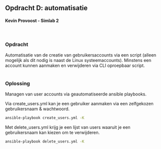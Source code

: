 ## Opdracht D: automatisatie
#### Kevin Provoost - Simlab 2
<br>


### Opdracht
Automatisatie van de creatie van gebruikersaccounts via een script (alleen mogelijk als dit nodig is naast de Linux systeemaccounts). Minstens een account kunnen aanmaken en verwijderen via CLI oproepbaar script.<br>
<br>
### Oplossing
Managen van user accounts via geautomatiseerde ansible playbooks.  

Via create_users.yml kan je een gebruiker aanmaken via een zelfgekozen gebruikersnaam & wachtwoord.
```bash
ansible-playbook create_users.yml -K
```

Met delete_users.yml krijg je een lijst van users waaruit je een gebruikersnaam kan kiezen om te verwijderen.  
```bash
ansible-playbook delete_users.yml -K
```